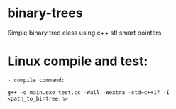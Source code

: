 # binary-trees
Simple binary tree class using c++ stl smart pointers

# Linux compile and test:

    - compile command:

```
g++ -o main.exe test.cc -Wall -Wextra -std=c++17 -I <path_to_bintree.h>
``` 

